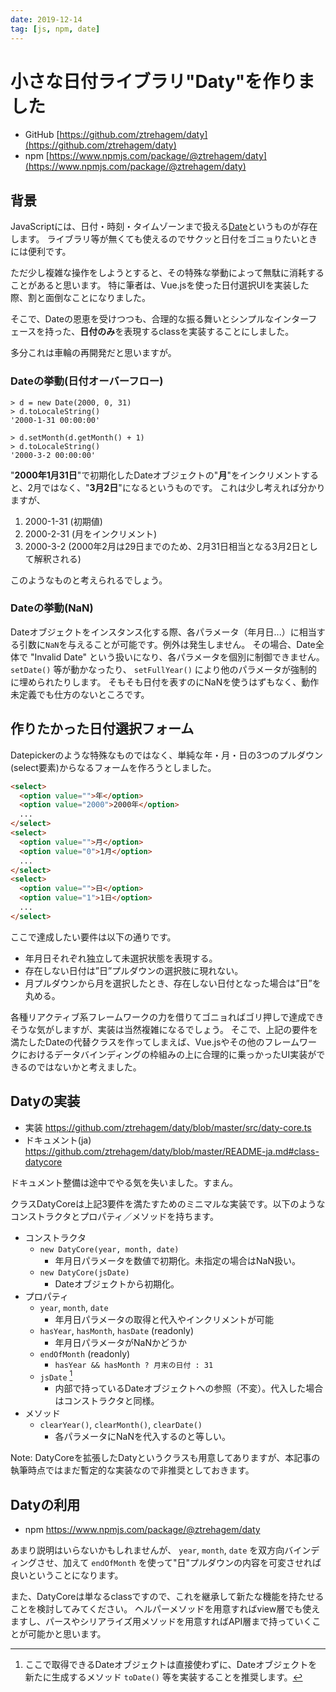 ```yaml
---
date: 2019-12-14
tag: [js, npm, date]
---
```


# 小さな日付ライブラリ"Daty"を作りました

- GitHub [https://github.com/ztrehagem/daty](https://github.com/ztrehagem/daty)
- npm [https://www.npmjs.com/package/@ztrehagem/daty](https://www.npmjs.com/package/@ztrehagem/daty)

## 背景

JavaScriptには、日付・時刻・タイムゾーンまで扱える[Date](https://developer.mozilla.org/ja/docs/Web/JavaScript/Reference/Global_Objects/Date)というものが存在します。
ライブラリ等が無くても使えるのでサクッと日付をゴニョりたいときには便利です。

ただ少し複雑な操作をしようとすると、その特殊な挙動によって無駄に消耗することがあると思います。
特に筆者は、Vue.jsを使った日付選択UIを実装した際、割と面倒なことになりました。

そこで、Dateの恩恵を受けつつも、合理的な振る舞いとシンプルなインターフェースを持った、**日付のみ**を表現するclassを実装することにしました。

多分これは車輪の再開発だと思いますが。

### Dateの挙動(日付オーバーフロー)

```javascript:node
> d = new Date(2000, 0, 31)
> d.toLocaleString()
'2000-1-31 00:00:00'

> d.setMonth(d.getMonth() + 1)
> d.toLocaleString()
'2000-3-2 00:00:00'
```

"**2000年1月31日**"で初期化したDateオブジェクトの"**月**"をインクリメントすると、2月ではなく、"**3月2日**"になるというものです。
これは少し考えれば分かりますが、

1. 2000-1-31 (初期値)
2. 2000-2-31 (月をインクリメント)
3. 2000-3-2 (2000年2月は29日までのため、2月31日相当となる3月2日として解釈される)

このようなものと考えられるでしょう。

### Dateの挙動(NaN)

Dateオブジェクトをインスタンス化する際、各パラメータ（年月日...）に相当する引数に`NaN`を与えることが可能です。例外は発生しません。
その場合、Date全体で "Invalid Date" という扱いになり、各パラメータを個別に制御できません。
`setDate()` 等が動かなったり、 `setFullYear()` により他のパラメータが強制的に埋められたりします。
そもそも日付を表すのにNaNを使うはずもなく、動作未定義でも仕方のないところです。


## 作りたかった日付選択フォーム

Datepickerのような特殊なものではなく、単純な年・月・日の3つのプルダウン(select要素)からなるフォームを作ろうとしました。

```html
<select>
  <option value="">年</option>
  <option value="2000">2000年</option>
  ...
</select>
<select>
  <option value="">月</option>
  <option value="0">1月</option>
  ...
</select>
<select>
  <option value="">日</option>
  <option value="1">1日</option>
  ...
</select>
```

ここで達成したい要件は以下の通りです。

- 年月日それぞれ独立して未選択状態を表現する。
- 存在しない日付は”日”プルダウンの選択肢に現れない。
- 月プルダウンから月を選択したとき、存在しない日付となった場合は”日”を丸める。

各種リアクティブ系フレームワークの力を借りてゴニョればゴリ押しで達成できそうな気がしますが、実装は当然複雑になるでしょう。
そこで、上記の要件を満たしたDateの代替クラスを作ってしまえば、Vue.jsやその他のフレームワークにおけるデータバインディングの枠組みの上に合理的に乗っかったUI実装ができるのではないかと考えました。

## Datyの実装

- 実装 https://github.com/ztrehagem/daty/blob/master/src/daty-core.ts
- ドキュメント(ja) https://github.com/ztrehagem/daty/blob/master/README-ja.md#class-datycore

ドキュメント整備は途中でやる気を失いました。すまん。

クラスDatyCoreは上記3要件を満たすためのミニマルな実装です。以下のようなコンストラクタとプロパティ／メソッドを持ちます。

- コンストラクタ
  - `new DatyCore(year, month, date)`
     - 年月日パラメータを数値で初期化。未指定の場合はNaN扱い。
  - `new DatyCore(jsDate)`
     - Dateオブジェクトから初期化。
- プロパティ
  - `year`, `month`, `date`
     - 年月日パラメータの取得と代入やインクリメントが可能
  - `hasYear`, `hasMonth`, `hasDate` (readonly)
     - 年月日パラメータがNaNかどうか
  - `endOfMonth` (readonly)
     - `hasYear && hasMonth ? 月末の日付 : 31`
  - `jsDate` [^1]
     - 内部で持っているDateオブジェクトへの参照（不変）。代入した場合はコンストラクタと同様。
- メソッド
  - `clearYear()`, `clearMonth()`, `clearDate()`
     - 各パラメータにNaNを代入するのと等しい。

Note: DatyCoreを拡張したDatyというクラスも用意してありますが、本記事の執筆時点ではまだ暫定的な実装なので非推奨としておきます。

## Datyの利用

- npm https://www.npmjs.com/package/@ztrehagem/daty

あまり説明はいらないかもしれませんが、 `year`, `month`, `date` を双方向バインディングさせ、加えて `endOfMonth` を使って"日"プルダウンの内容を可変させれば良いということになります。

また、DatyCoreは単なるclassですので、これを継承して新たな機能を持たせることを検討してみてください。
ヘルパーメソッドを用意すればview層でも使えますし、パースやシリアライズ用メソッドを用意すればAPI層まで持っていくことが可能かと思います。



[^1]: ここで取得できるDateオブジェクトは直接使わずに、Dateオブジェクトを新たに生成するメソッド `toDate()` 等を実装することを推奨します。
